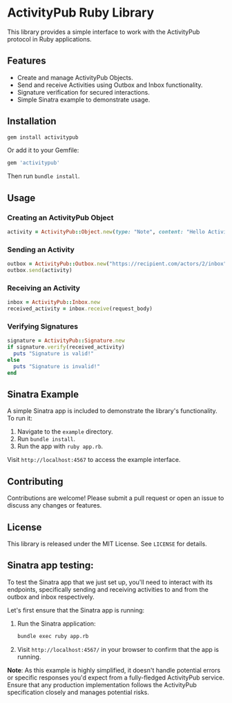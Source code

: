 # ActivityPub Ruby Library

This library provides a simple interface to work with the ActivityPub protocol in Ruby applications.

## Features
- Create and manage ActivityPub Objects.
- Send and receive Activities using Outbox and Inbox functionality.
- Signature verification for secured interactions.
- Simple Sinatra example to demonstrate usage.

## Installation

```bash
gem install activitypub
```

Or add it to your Gemfile:

```ruby
gem 'activitypub'
```

Then run `bundle install`.

## Usage

### Creating an ActivityPub Object

```ruby
activity = ActivityPub::Object.new(type: "Note", content: "Hello ActivityPub!")
```

### Sending an Activity

```ruby
outbox = ActivityPub::Outbox.new("https://recipient.com/actors/2/inbox")
outbox.send(activity)
```

### Receiving an Activity

```ruby
inbox = ActivityPub::Inbox.new
received_activity = inbox.receive(request_body)
```

### Verifying Signatures

```ruby
signature = ActivityPub::Signature.new
if signature.verify(received_activity)
  puts "Signature is valid!"
else
  puts "Signature is invalid!"
end
```

## Sinatra Example

A simple Sinatra app is included to demonstrate the library's functionality. To run it:

1. Navigate to the `example` directory.
2. Run `bundle install`.
3. Run the app with `ruby app.rb`.

Visit `http://localhost:4567` to access the example interface.

## Contributing

Contributions are welcome! Please submit a pull request or open an issue to discuss any changes or features.

## License

This library is released under the MIT License. See `LICENSE` for details.

## Sinatra app testing:

To test the Sinatra app that we just set up, you'll need to interact with its endpoints, specifically sending and receiving activities to and from the outbox and inbox respectively.

Let's first ensure that the Sinatra app is running:

1. Run the Sinatra application:
   ```bash
   bundle exec ruby app.rb
   ```

2. Visit `http://localhost:4567/` in your browser to confirm that the app is running.

**Note**: As this example is highly simplified, it doesn't handle potential errors or specific responses you'd expect from a fully-fledged ActivityPub service. Ensure that any production implementation follows the ActivityPub specification closely and manages potential risks.